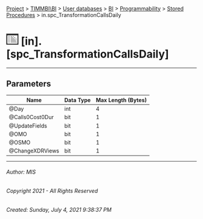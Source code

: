 #### 

[Project](../../../../../index.md) > [TIMMBI\\BI](../../../../index.md) > [User databases](../../../index.md) > [BI](../../index.md) > [Programmability](../index.md) > [Stored Procedures](Stored_Procedures.md) > in.spc_TransformationCallsDaily

# ![Stored Procedures](../../../../../Images/StoredProcedure32.png) [in].[spc_TransformationCallsDaily]

---

## <a name="#parameters"></a>Parameters

| Name | Data Type | Max Length (Bytes) |
|---|---|---|
| @Day | int | 4 |
| @Calls0Cost0Dur | bit | 1 |
| @UpdateFields | bit | 1 |
| @OMO | bit | 1 |
| @OSMO | bit | 1 |
| @ChangeXDRViews | bit | 1 |


---

###### Author:  MIS

###### Copyright 2021 - All Rights Reserved

###### Created: Sunday, July 4, 2021 9:38:37 PM

